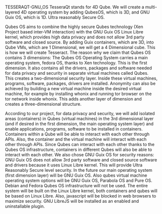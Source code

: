 TESSERAQT-GNU_OS
TesseraQt stands for 4D Qube. We will create a multi-layered 4D operating system by adding QubesOS, which is 3D, and GNU Guix OS, which is 1D. Ultra reasonably Secure OS.

Qubes OS aims to combine the highly secure Qubes technology (Xen Project based inter-VM interaction) with the GNU Guix OS Linux Libre kernel, which provides high data privacy and does not allow 3rd party software and closed source. By adding Guix containers, which are 3D, into Qube VMs, which are 1 Dimensional, we will get a 4 Dimensional cube. This is how we will create Tesseract. The reason why we claim that Qubes OS contains 3 dimensions: The Qubes OS Operating System carries a main operating system, fedora OS, thanks to Xen technology. This is the first dimension. It also contains all the drivers, packages and software needed for data privacy and security in separate virtual machines called Qubes. This creates a two-dimensional security layer. Inside these virtual machines, programs, software, packages, drivers are installed. Anonymity can also be achieved by building a new virtual machine inside the desired virtual machine, for example by installing whonix and running tor browser on the tor network inside whonix. This adds another layer of dimension and creates a three-dimensional structure.

According to our project, for data privacy and security, we will add isolated areas (containers) in Qubes (virtual machines) in the 3rd dimensional layer (and if desired in the first dimension, the main operating system layer) and enable applications, programs, software to be installed in containers. Containers within a Qube will be able to interact with each other through APIs. Also, the container and the virtual machine will interact with each other through APIs. Since Qubes can interact with each other thanks to the Qubes OS infrastructure, containers in different Qubes will also be able to interact with each other. We also chose GNU Guix OS for security reasons: GNU Guix OS does not allow 3rd party software and closed source software and drivers because it uses Linux Libre kernel. This will provide Ultra Reasonably Secure level security. In the future our main operating system (first dimension layer) will be GNU Guix OS. Also qubes virtual machine operating system options will be GNU Guix OS, Parabola OS and Pure OS. Debian and Fedora Qubes OS infrastructure will not be used. The entire system will be built on the Linux Libre kernel, both containers and qubes will be based on Linux Libre. Also, javascript will be blocked in web browsers to maximize security. GNU LibreJS will be installed as an enabled and uninstallable plugin.
